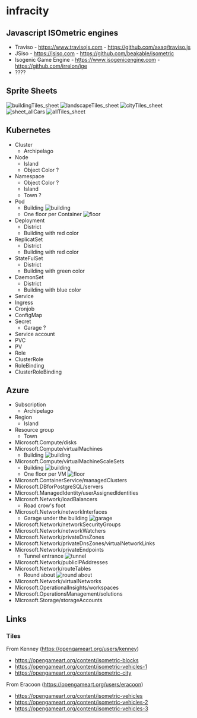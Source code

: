 # infracity


## Javascript ISOmetric engines

* Traviso - https://www.travisojs.com - https://github.com/axaq/traviso.js
* JSiso - https://jsiso.com - https://github.com/beakable/isometric
* Isogenic Game Engine - https://www.isogenicengine.com - https://github.com/irrelon/ige
* ????


## Sprite Sheets

![buildingTiles_sheet](tiles/kenney/isometric_buildings/Spritesheet/buildingTiles_sheet.png)
![landscapeTiles_sheet](tiles/kenney/isometric_landscape/Spritesheet/landscapeTiles_sheet.png)
![cityTiles_sheet](tiles/kenney/isometric_city/Spritesheet/cityTiles_sheet.png)
![sheet_allCars](tiles/kenney/isometric_vehicles/Spritesheet/sheet_allCars.png)
![allTiles_sheet](tiles/kenney/isometric_blocks/Spritesheet/allTiles_sheet.png)

## Kubernetes

* Cluster
  - Archipelago
* Node
  - Island
  - Object Color ?
* Namespace
  - Object Color ?
  - Island
  - Town ?
* Pod
  - Building ![building](tiles/kenney/isometric_buildings/PNG/buildingTiles_014.png)
  - One floor per Container ![floor](tiles/kenney/isometric_buildings/PNG/buildingTiles_032.png)
* Deployment
  - District
  - Building with red color
* ReplicatSet
  - District
  - Building with red color
* StateFulSet
  - District
  - Building with green color
* DaemonSet
  - District
  - Building with blue color
* Service
* Ingress
* Cronjob
* ConfigMap
* Secret
  - Garage ?
* Service account
* PVC
* PV
* Role
* ClusterRole
* RoleBinding
* ClusterRoleBinding

## Azure

* Subscription
  - Archipelago
* Region
  - Island 
* Resource group
  - Town
* Microsoft.Compute/disks
* Microsoft.Compute/virtualMachines
  - Building ![building](tiles/kenney/isometric_buildings/PNG/buildingTiles_018.png)
* Microsoft.Compute/virtualMachineScaleSets
  - Building ![building](tiles/kenney/isometric_buildings/PNG/buildingTiles_014.png)
  - One floor per VM ![floor](tiles/kenney/isometric_buildings/PNG/buildingTiles_032.png)
* Microsoft.ContainerService/managedClusters
* Microsoft.DBforPostgreSQL/servers
* Microsoft.ManagedIdentity/userAssignedIdentities
* Microsoft.Network/loadBalancers
  - Road crow's foot
* Microsoft.Network/networkInterfaces
  - Garage under the building ![garage](tiles/kenney/isometric_city/PNG/cityTiles_040.png)
* Microsoft.Network/networkSecurityGroups
* Microsoft.Network/networkWatchers
* Microsoft.Network/privateDnsZones
* Microsoft.Network/privateDnsZones/virtualNetworkLinks
* Microsoft.Network/privateEndpoints
  - Tunnel entrance ![tunnel](tiles/kenney/isometric_city/PNG/cityTiles_026.png)
* Microsoft.Network/publicIPAddresses
* Microsoft.Network/routeTables
  - Round about ![round about](tiles/kenney/isometric_city/PNG/cityTiles_082.png)
* Microsoft.Network/virtualNetworks
* Microsoft.OperationalInsights/workspaces
* Microsoft.OperationsManagement/solutions
* Microsoft.Storage/storageAccounts


## Links

### Tiles

From Kenney (https://opengameart.org/users/kenney)
* https://opengameart.org/content/isometric-blocks
* https://opengameart.org/content/isometric-vehicles-1
* https://opengameart.org/content/isometric-city


From Eracoon (https://opengameart.org/users/eracoon)
* https://opengameart.org/content/isometric-vehicles
* https://opengameart.org/content/isometric-vehicles-2
* https://opengameart.org/content/isometric-vehicles-3
